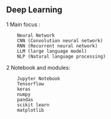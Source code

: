 ## Deep Learning

1 Main focus : 

        Neural Network
        CNN (Convolution neural network)
        RNN (Recurrent neural network)
        LLM (large language model)
        NLP (Natural language processing)

2 Notebook and modules:

        Jupyter Notebook
        Tensorflow
        keras
        numpy
        pandas
        scikit learn
        matplotlib
